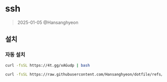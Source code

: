 # ssh

> 2025-01-05 @Hansanghyeon

## 설치

### 자동 설치

```sh
curl -fsSL https://4t.gg/xAGudp | bash
```

```sh
curl -fsSL https://raw.githubusercontent.com/Hansanghyeon/dotfile/refs/heads/main/just/install.sh | bash
```